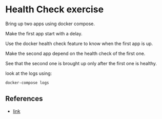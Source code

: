 # Health Check exercise

Bring up two apps using docker compose.

Make the first app start with a delay.

Use the docker health check feature to know when the first app is up.

Make the second app depend on the health check of the first one.

See that the second one is brought up only after the first one is healthy.

look at the logs using:

```bash
docker-compose logs
```

## References
- [link](https://docs.docker.com/reference/dockerfile/#healthcheck)
